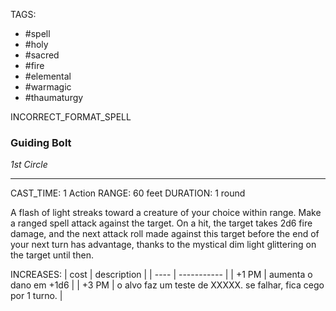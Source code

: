 TAGS:
- #spell
- #holy
- #sacred
- #fire
- #elemental
- #warmagic
- #thaumaturgy

INCORRECT_FORMAT_SPELL
### Guiding Bolt
*1st Circle*
___
CAST_TIME: 1 Action
RANGE: 60 feet
DURATION: 1 round

A flash of light streaks toward a creature of your choice within range.
Make a ranged spell attack against the target. On a hit, the target takes 2d6 fire damage, and the next attack roll made against this target before the end of your next turn has advantage, thanks to the mystical dim light glittering on the target until then.

INCREASES:
| cost | description |
| ---- | ----------- |
| +1 PM | aumenta o dano em +1d6 |
| +3 PM | o alvo faz um teste de XXXXX. se falhar, fica cego por 1 turno. |
